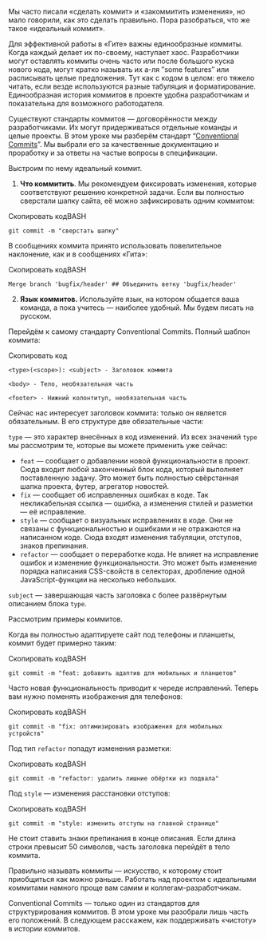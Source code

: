 

Мы часто писали «сделать коммит» и «закоммитить изменения», но мало говорили, как это сделать правильно. Пора разобраться, что же такое «идеальный коммит».

Для эффективной работы в «Гите» важны единообразные коммиты. Когда каждый делает их по-своему, наступает хаос. Разработчики могут оставлять коммиты очень часто или после большого куска нового кода, могут кратко называть их а-ля ″some features″ или расписывать целые предложения. Тут как с кодом в целом: его тяжело читать, если везде используются разные табуляция и форматирование. Единообразная история коммитов в проекте удобна разработчикам и показательна для возможного работодателя.

Существуют стандарты коммитов — договорённости между разработчиками. Их могут придерживаться отдельные команды и целые проекты. В этом уроке мы разберём стандарт “[Conventional Commits](https://www.conventionalcommits.org/ru/v1.0.0-beta.4/)”. Мы выбрали его за качественные документацию и проработку и за ответы на частые вопросы в спецификации.

Выстроим по нему идеальный коммит.

1.  **Что коммитить**. Мы рекомендуем фиксировать изменения, которые соответствуют решению конкретной задачи. Если вы полностью сверстали шапку сайта, её можно зафиксировать одним коммитом:

Скопировать кодBASH

```
git commit -m "сверстать шапку" 
```

В сообщениях коммита принято использовать повелительное наклонение, как и в сообщениях «Гита»:

Скопировать кодBASH

```
Merge branch 'bugfix/header' ## Объединить ветку 'bugfix/header' 
```

2.  **Язык коммитов.** Используйте язык, на котором общается ваша команда, а пока учитесь — наиболее удобный. Мы будем писать на русском.

Перейдём к самому стандарту Conventional Commits. Полный шаблон коммита:

Скопировать код

```
<type>(<scope>): <subject> - Заголовок коммита

<body> - Тело, необязательная часть

<footer> - Нижний колонтитул, необязательная часть 
```

Сейчас нас интересует заголовок коммита: только он является обязательным. В его структуре две обязательные части:

`type` — это характер внесённых в код изменений. Из всех значений `type` мы рассмотрим те, которые вы можете применить уже сейчас:

-   `feat` — сообщает о добавлении новой функциональности в проект. Сюда входит любой законченный блок кода, который выполняет поставленную задачу. Это может быть полностью свёрстанная шапка проекта, футер, агрегатор новостей.
-   `fix` — сообщает об исправленных ошибках в коде. Так некликабельная ссылка — ошибка, а изменения стилей и разметки — её исправление.
-   `style` — сообщает о визуальных исправлениях в коде. Они не связаны с функциональностью и ошибками и не отражаются на написанном коде. Сюда входят изменения табуляции, отступов, знаков препинания.
-   `refactor` — сообщает о переработке кода. Не влияет на исправление ошибок и изменение функциональности. Это может быть изменение порядка написания CSS-свойств в селекторах, дробление одной JavaScript-функции на несколько небольших.

`subject` — завершающая часть заголовка с более развёрнутым описанием блока `type`.

Рассмотрим примеры коммитов.

Когда вы полностью адаптируете сайт под телефоны и планшеты, коммит будет примерно таким:

Скопировать кодBASH

```
git commit -m "feat: добавить адаптив для мобильных и планшетов" 
```

Часто новая функциональность приводит к череде исправлений. Теперь вам нужно поменять изображения для телефонов:

Скопировать кодBASH

```
git commit -m "fix: оптимизировать изображения для мобильных устройств" 
```

Под тип `refactor` попадут изменения разметки:

Скопировать кодBASH

```
git commit -m "refactor: удалить лишние обёртки из подвала" 
```

Под `style` — изменения расстановки отступов:

Скопировать кодBASH

```
git commit -m "style: изменить отступы на главной странице" 
```

Не стоит ставить знаки препинания в конце описания. Если длина строки превысит 50 символов, часть заголовка перейдёт в тело коммита.

Правильно называть коммиты — искусство, к которому стоит приобщиться как можно раньше. Работать над проектом с идеальными коммитами намного проще вам самим и коллегам-разработчикам.

Conventional Commits — только один из стандартов для структурирования коммитов. В этом уроке мы разобрали лишь часть его положений. В следующем расскажем, как поддерживать «чистоту» в истории коммитов.